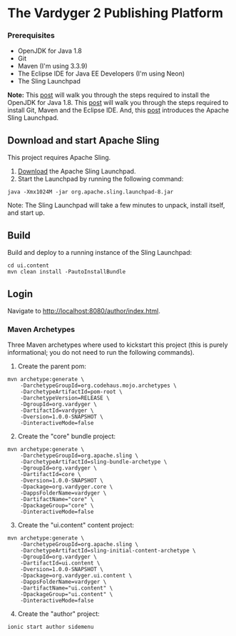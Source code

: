 # The Vardyger 2 Publishing Platform

### Prerequisites
* OpenJDK for Java 1.8
* Git
* Maven (I'm using 3.3.9)
* The Eclipse IDE for Java EE Developers (I'm using Neon)
* The Sling Launchpad

**Note:** This [post](http://robferguson.org/2017/03/23/getting-started-with-apache-sling/) will walk you through the steps required to install the OpenJDK for Java 1.8. This [post](http://robferguson.org/2016/03/29/how-to-install-git-maven-and-eclipse-on-elementary-os/) will walk you through the steps required to install Git, Maven and the Eclipse IDE. And, this [post](http://robferguson.org/2017/03/23/getting-started-with-apache-sling/) introduces the Apache Sling Launchpad.

## Download and start Apache Sling

This project requires Apache Sling.

1. [Download](http://sling.apache.org/downloads.cgi) the Apache Sling Launchpad.
2. Start the Launchpad by running the following command:

```
java -Xmx1024M -jar org.apache.sling.launchpad-8.jar
```

Note: The Sling Launchpad will take a few minutes to unpack, install itself, and start up.

## Build

Build and deploy to a running instance of the Sling Launchpad:

    cd ui.content
    mvn clean install -PautoInstallBundle

## Login

Navigate to [http://localhost:8080/author/index.html](http://localhost:8080/author/index.html).

### Maven Archetypes

Three Maven archetypes where used to kickstart this project (this is purely informational; you do not need to run the following commands).

1. Create the parent pom:

```
mvn archetype:generate \
    -DarchetypeGroupId=org.codehaus.mojo.archetypes \
    -DarchetypeArtifactId=pom-root \
    -DarchetypeVersion=RELEASE \
    -DgroupId=org.vardyger \
    -DartifactId=vardyger \
    -Dversion=1.0.0-SNAPSHOT \
    -DinteractiveMode=false
```
2. Create the "core" bundle project:

```
mvn archetype:generate \
    -DarchetypeGroupId=org.apache.sling \
    -DarchetypeArtifactId=sling-bundle-archetype \
    -DgroupId=org.vardyger \
    -DartifactId=core \
    -Dversion=1.0.0-SNAPSHOT \
    -Dpackage=org.vardyger.core \
    -DappsFolderName=vardyger \
    -DartifactName="core" \
    -DpackageGroup="core" \
    -DinteractiveMode=false  
```

3. Create the "ui.content" content project:

```
mvn archetype:generate \
    -DarchetypeGroupId=org.apache.sling \
    -DarchetypeArtifactId=sling-initial-content-archetype \
    -DgroupId=org.vardyger \
    -DartifactId=ui.content \
    -Dversion=1.0.0-SNAPSHOT \
    -Dpackage=org.vardyger.ui.content \
    -DappsFolderName=vardyger \
    -DartifactName="ui.content" \
    -DpackageGroup="ui.content" \
    -DinteractiveMode=false  
```

4. Create the "author" project: 

```  
ionic start author sidemenu
```

